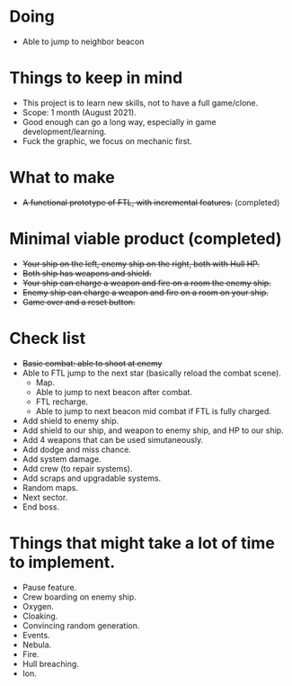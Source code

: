 # Doing
* Able to jump to neighbor beacon
# Things to keep in mind
* This project is to learn new skills, not to have a full game/clone.
* Scope: 1 month (August 2021).
* Good enough can go a long way, especially in game development/learning.
* Fuck the graphic, we focus on mechanic first.
# What to make
* ~~A functional prototype of FTL, with incremental features.~~ (completed)
# Minimal viable product (completed)
* ~~Your ship on the left, enemy ship on the right, both with Hull HP.~~
* ~~Both ship has weapons and shield.~~
* ~~Your ship can charge a weapon and fire on a room the enemy ship.~~
* ~~Enemy ship can charge a weapon and fire on a room on your ship.~~
* ~~Game over and a reset button.~~
# Check list
* ~~Basic combat: able to shoot at enemy~~
* Able to FTL jump to the next star (basically reload the combat scene).
    * Map.
    * Able to jump to next beacon after combat.
    * FTL recharge.
    * Able to jump to next beacon mid combat if FTL is fully charged.
* Add shield to enemy ship.
* Add shield to our ship, and weapon to enemy ship, and HP to our ship.
* Add 4 weapons that can be used simutaneously.
* Add dodge and miss chance.
* Add system damage.
* Add crew (to repair systems).
* Add scraps and upgradable systems.
* Random maps.
* Next sector.
* End boss.
# Things that might take a lot of time to implement.
* Pause feature.
* Crew boarding on enemy ship.
* Oxygen.
* Cloaking.
* Convincing random generation.
* Events.
* Nebula.
* Fire.
* Hull breaching.
* Ion.